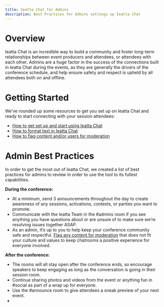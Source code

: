 ```yaml
---
title: Ieatta Chat for Admins
description: Best Practices for Admins settings up Ieatta Chat
---
```


# Overview
Ieatta Chat is an incredible way to build a community and foster long-term relationships between event producers and attendees, or attendees with each other. Admins are a huge factor in the success of the connections built in Ieatta Chat during the events, as they are generally the drivers of the conference schedule, and help ensure safety and respect is upheld by all attendees both on and offline.

# Getting Started
We’ve rounded up some resources to get you set up on Ieatta Chat and ready to start connecting with your session attendees:
- [How to get set up and start using Ieatta Chat](https://help.ieatta.com/articles/other/Everything-About-Chat#how-to-use-chat-in-ieatta)
- [How to format text in Ieatta Chat](https://help.ieatta.com/articles/other/Everything-About-Chat#how-to-format-text)
- [How to flag content and/or users for moderation](https://help.ieatta.com/articles/other/Everything-About-Chat#flagging-content-as-offensive)

# Admin Best Practices
In order to get the most out of Ieatta Chat, we created a list of best practices for admins to review in order to use the tool to its fullest capabilities.

**During the conference:**
- At a minimum, send 3 announcements throughout the day to create awareness of any sessions, activations, contests, or parties you want to promote.
- Communicate with the Ieatta Team in the #admins room if you see anything you have questions about or are unsure of to make sure we’re resolving issues together ASAP.
- As an admin, It’s up to you to help keep your conference community safe and respectful. [Flag any content for moderation](https://help.ieatta.com/articles/other/Everything-About-Chat#flagging-content-as-offensive) that does not fit your culture and values to keep chatrooms a positive experience for everyone involved.

**After the conference:**
- The rooms will all stay open after the conference ends, so encourage speakers to keep engaging as long as the conversation is going in their session room.
- Continue sharing photos and videos from the event or anything fun in #social as part of a wrap up for everyone.
- Use the #announce room to give attendees a sneak preview of your next event.
- 